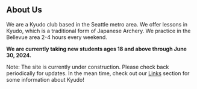 ## About Us
We are a Kyudo club based in the Seattle metro area. We offer lessons in Kyudo, which is a traditional form of Japanese Archery. We practice in the Bellevue area 2-4 hours every weekend.

**We are currently taking new students ages 18 and above through June 30, 2024.**

Note: The site is currently under construction. Please check back periodically for updates. In the mean time, check out our [Links](#links) section for some information about Kyudo!
